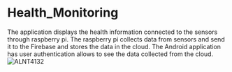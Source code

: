 # Health_Monitoring
The application displays the health information connected to the sensors through raspberry pi. The raspberry pi collects data from sensors and send it to the Firebase and stores the data in the cloud. The Android application has user authentication allows to see the data collected from the cloud. 
![ALNT4132](https://user-images.githubusercontent.com/97908707/149903271-387e894d-e23d-4e24-aca4-102b4a0576c7.JPG)
